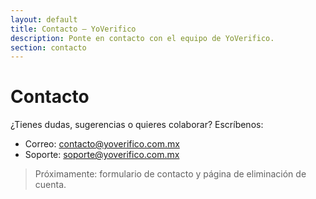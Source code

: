 ```yaml
---
layout: default
title: Contacto — YoVerifico
description: Ponte en contacto con el equipo de YoVerifico.
section: contacto
---
```



# Contacto


¿Tienes dudas, sugerencias o quieres colaborar? Escríbenos:


- Correo: <a href="mailto:contacto@yoverifico.com.mx">contacto@yoverifico.com.mx</a>
- Soporte: <a href="mailto:soporte@yoverifico.com.mx">soporte@yoverifico.com.mx</a>


> Próximamente: formulario de contacto y página de eliminación de cuenta.